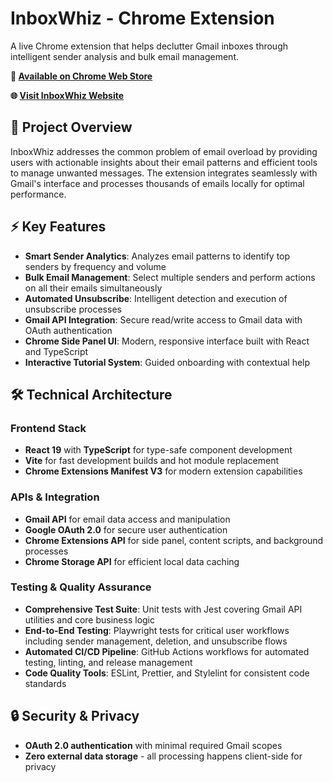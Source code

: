 # InboxWhiz - Chrome Extension

A live Chrome extension that helps declutter Gmail inboxes through intelligent sender analysis and bulk email management.

**🔗 [Available on Chrome Web Store](https://chromewebstore.google.com/detail/inboxwhiz-bulk-unsubscrib/bjcegpgebdbhkkhngbahpfjfolcmkpma)**

**🌐 [Visit InboxWhiz Website](https://www.inboxwhiz.net/)**

## 🎯 Project Overview

InboxWhiz addresses the common problem of email overload by providing users with actionable insights about their email patterns and efficient tools to manage unwanted messages. The extension integrates seamlessly with Gmail's interface and processes thousands of emails locally for optimal performance.

## ⚡ Key Features

- **Smart Sender Analytics**: Analyzes email patterns to identify top senders by frequency and volume
- **Bulk Email Management**: Select multiple senders and perform actions on all their emails simultaneously
- **Automated Unsubscribe**: Intelligent detection and execution of unsubscribe processes
- **Gmail API Integration**: Secure read/write access to Gmail data with OAuth authentication
- **Chrome Side Panel UI**: Modern, responsive interface built with React and TypeScript
- **Interactive Tutorial System**: Guided onboarding with contextual help

## 🛠️ Technical Architecture

### Frontend Stack

- **React 19** with **TypeScript** for type-safe component development
- **Vite** for fast development builds and hot module replacement
- **Chrome Extensions Manifest V3** for modern extension capabilities

### APIs & Integration

- **Gmail API** for email data access and manipulation
- **Google OAuth 2.0** for secure user authentication
- **Chrome Extensions API** for side panel, content scripts, and background processes
- **Chrome Storage API** for efficient local data caching

### Testing & Quality Assurance

- **Comprehensive Test Suite**: Unit tests with Jest covering Gmail API utilities and core business logic
- **End-to-End Testing**: Playwright tests for critical user workflows including sender management, deletion, and unsubscribe flows
- **Automated CI/CD Pipeline**: GitHub Actions workflows for automated testing, linting, and release management
- **Code Quality Tools**: ESLint, Prettier, and Stylelint for consistent code standards

## 🔒 Security & Privacy

- **OAuth 2.0 authentication** with minimal required Gmail scopes
- **Zero external data storage** - all processing happens client-side for privacy
